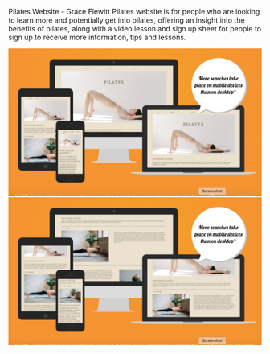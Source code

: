 Pilates Website - Grace Flewitt
Pilates website is for people who are looking to learn more and potentially get into pilates, offering an insight into the benefits of pilates, along with a video lesson and sign up sheet for people to sign up to receive more information, tips and lessons.

![Am I responsive of pilates page](assets/Screenshot%202023-04-01%20at%2010.08.36.png)
![Am I responsive of pilates page 2](assets/Screenshot%202023-04-01%20at%2010.09.04.png)
